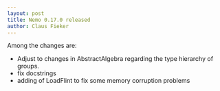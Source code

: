 ```yaml
---
layout: post
title: Nemo 0.17.0 released
author: Claus Fieker
---
```

Among the changes are:
- Adjust to changes in AbstractAlgebra regarding the type hierarchy of groups.
- fix docstrings
- adding of LoadFlint to fix some memory corruption problems

